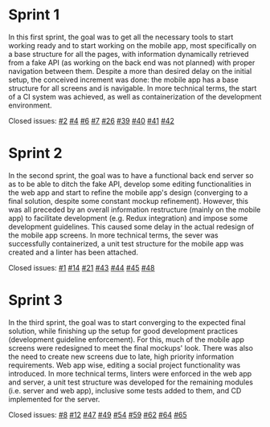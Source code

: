 # Sprint 1
In this first sprint, the goal was to get all the necessary tools to start working ready and to start working on the mobile app, most specifically on a base structure for all the pages, with information dynamically retrieved from a fake API (as working on the back end was not planned) with proper navigation between them. Despite a more than desired delay on the initial setup, the conceived increment was done: the mobile app has a base structure for all screens and is navigable.
In more technical terms, the start of a CI system was achieved, as well as containerization of the development environment.

Closed issues:
[#2](https://gitlab.com/ldso18-19/t3g1/issues/2)
[#4](https://gitlab.com/ldso18-19/t3g1/issues/4)
[#6](https://gitlab.com/ldso18-19/t3g1/issues/6)
[#7](https://gitlab.com/ldso18-19/t3g1/issues/7)
[#26](https://gitlab.com/ldso18-19/t3g1/issues/26)
[#39](https://gitlab.com/ldso18-19/t3g1/issues/39)
[#40](https://gitlab.com/ldso18-19/t3g1/issues/40)
[#41](https://gitlab.com/ldso18-19/t3g1/issues/41)
[#42](https://gitlab.com/ldso18-19/t3g1/issues/42)

# Sprint 2
In the second sprint, the goal was to have a functional back end server so as to be able to ditch the fake API, develop some editing functionalities in the web app and start to refine the mobile app's design (converging to a final solution, despite some constant mockup refinement). However, this was all preceded by an overall information restructure (mainly on the mobile app) to facilitate development (e.g. Redux integration) and impose some development guidelines. This caused some delay in the actual redesign of the mobile app screens.
In more technical terms, the sever was successfully containerized, a unit test structure for the mobile app was created and a linter has been attached.

Closed issues:
[#1](https://gitlab.com/ldso18-19/t3g1/issues/1)
[#14](https://gitlab.com/ldso18-19/t3g1/issues/14)
[#21](https://gitlab.com/ldso18-19/t3g1/issues/21)
[#43](https://gitlab.com/ldso18-19/t3g1/issues/43)
[#44](https://gitlab.com/ldso18-19/t3g1/issues/44)
[#45](https://gitlab.com/ldso18-19/t3g1/issues/45)
[#48](https://gitlab.com/ldso18-19/t3g1/issues/48)

# Sprint 3
In the third sprint, the goal was to start converging to the expected final solution, while finishing up the setup for good development practices (development guideline enforcement). For this, much of the mobile app screens were redesigned to meet the final mockups' look. There was also the need to create new screens due to late, high priority information requirements. Web app wise, editing a social project functionality was introduced.
In more technical terms, linters were enforced in the web app and server, a unit test structure was developed for the remaining modules (i.e. server and web app), inclusive some tests added to them, and CD implemented for the server.

Closed issues:
[#8](https://gitlab.com/ldso18-19/t3g1/issues/8)
[#12](https://gitlab.com/ldso18-19/t3g1/issues/12)
[#47](https://gitlab.com/ldso18-19/t3g1/issues/47)
[#49](https://gitlab.com/ldso18-19/t3g1/issues/49)
[#54](https://gitlab.com/ldso18-19/t3g1/issues/54)
[#59](https://gitlab.com/ldso18-19/t3g1/issues/59)
[#62](https://gitlab.com/ldso18-19/t3g1/issues/62)
[#64](https://gitlab.com/ldso18-19/t3g1/issues/64)
[#65](https://gitlab.com/ldso18-19/t3g1/issues/65)
